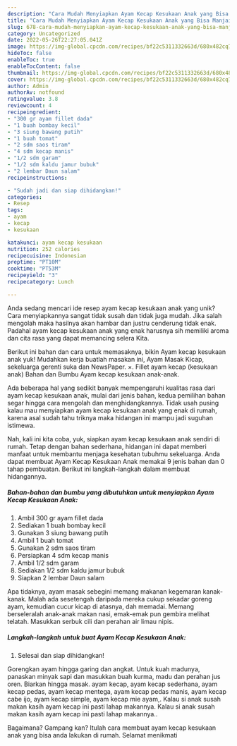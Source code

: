 ```yaml
---
description: "Cara Mudah Menyiapkan Ayam Kecap Kesukaan Anak yang Bisa Manjain Lidah"
title: "Cara Mudah Menyiapkan Ayam Kecap Kesukaan Anak yang Bisa Manjain Lidah"
slug: 678-cara-mudah-menyiapkan-ayam-kecap-kesukaan-anak-yang-bisa-manjain-lidah
category: Uncategorized
date: 2022-05-26T22:27:05.041Z
image: https://img-global.cpcdn.com/recipes/bf22c5311332663d/680x482cq70/ayam-kecap-kesukaan-anak-foto-resep-utama.jpg
hideToc: false
enableToc: true
enableTocContent: false
thumbnail: https://img-global.cpcdn.com/recipes/bf22c5311332663d/680x482cq70/ayam-kecap-kesukaan-anak-foto-resep-utama.jpg
cover: https://img-global.cpcdn.com/recipes/bf22c5311332663d/680x482cq70/ayam-kecap-kesukaan-anak-foto-resep-utama.jpg
author: Admin
authorAv: notfound
ratingvalue: 3.8
reviewcount: 4
recipeingredient:
- "300 gr ayam fillet dada"
- "1 buah bombay kecil"
- "3 siung bawang putih"
- "1 buah tomat"
- "2 sdm saos tiram"
- "4 sdm kecap manis"
- "1/2 sdm garam"
- "1/2 sdm kaldu jamur bubuk"
- "2 lembar Daun salam"
recipeinstructions:

- "Sudah jadi dan siap dihidangkan!"
categories:
- Resep
tags:
- ayam
- kecap
- kesukaan

katakunci: ayam kecap kesukaan 
nutrition: 252 calories
recipecuisine: Indonesian
preptime: "PT10M"
cooktime: "PT53M"
recipeyield: "3"
recipecategory: Lunch

---
```





Anda sedang mencari ide resep ayam kecap kesukaan anak yang unik? Cara menyiapkannya sangat tidak susah dan tidak juga mudah. Jika salah mengolah maka hasilnya akan hambar dan justru cenderung tidak enak. Padahal ayam kecap kesukaan anak yang enak harusnya sih memiliki aroma dan cita rasa yang dapat memancing selera Kita.





Berikut ini bahan dan cara untuk memasaknya, bikin Ayam kecap kesukaan anak yuk! Mudahkan kerja buatlah masakan ini, Ayam Masak Kicap, sekeluarga gerenti suka dan NewsPaper. ×. Fillet ayam kecap (kesukaan anak) Bahan dan Bumbu Ayam kecap kesukaan anak-anak.

Ada beberapa hal yang sedikit banyak mempengaruhi kualitas rasa dari ayam kecap kesukaan anak, mulai dari jenis bahan, kedua pemilihan bahan segar hingga cara mengolah dan menghidangkannya. Tidak usah pusing kalau mau menyiapkan ayam kecap kesukaan anak yang enak di rumah, karena asal sudah tahu triknya maka hidangan ini mampu jadi suguhan istimewa.






Nah, kali ini kita coba, yuk, siapkan ayam kecap kesukaan anak sendiri di rumah. Tetap dengan bahan sederhana, hidangan ini dapat memberi manfaat untuk membantu menjaga kesehatan tubuhmu sekeluarga. Anda dapat membuat Ayam Kecap Kesukaan Anak memakai 9 jenis bahan dan 0 tahap pembuatan. Berikut ini langkah-langkah dalam membuat hidangannya.

<!--inarticleads1-->

##### Bahan-bahan dan bumbu yang dibutuhkan untuk menyiapkan Ayam Kecap Kesukaan Anak:

1. Ambil 300 gr ayam fillet dada
1. Sediakan 1 buah bombay kecil
1. Gunakan 3 siung bawang putih
1. Ambil 1 buah tomat
1. Gunakan 2 sdm saos tiram
1. Persiapkan 4 sdm kecap manis
1. Ambil 1/2 sdm garam
1. Sediakan 1/2 sdm kaldu jamur bubuk
1. Siapkan 2 lembar Daun salam


Apa tidaknya, ayam masak sebegini memang makanan kegemaran kanak-kanak. Malah ada sesetengah daripada mereka cukup sekadar goreng ayam, kemudian cucur kicap di atasnya, dah memadai. Memang berseleralah anak-anak makan nasi, emak-emak pun gembira melihat telatah. Masukkan serbuk cili dan perahan air limau nipis. 

<!--inarticleads2-->

##### Langkah-langkah untuk buat Ayam Kecap Kesukaan Anak:


1. Selesai dan siap dihidangkan!

Gorengkan ayam hingga garing dan angkat. Untuk kuah madunya, panaskan minyak sapi dan masukkan buah kurma, madu dan perahan jus oren. Biarkan hingga masak. ayam kecap, ayam kecap sederhana, ayam kecap pedas, ayam kecap mentega, ayam kecap pedas manis, ayam kecap cabe ijo, ayam kecap simple, ayam kecap mie ayam,. Kalau si anak susah makan kasih ayam kecap ini pasti lahap makannya. Kalau si anak susah makan kasih ayam kecap ini pasti lahap makannya.. 

Bagaimana? Gampang kan? Itulah cara membuat ayam kecap kesukaan anak yang bisa anda lakukan di rumah. Selamat menikmati
